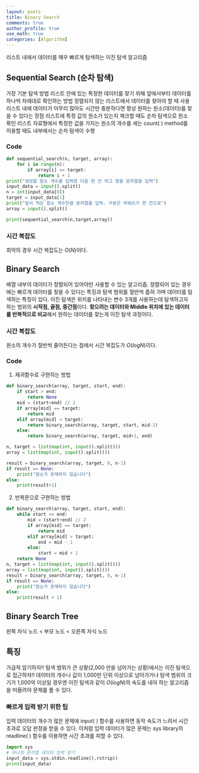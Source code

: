 ```yaml
---
layout: posts
title: Binary Search
comments: true
author_profile: true
use_math: true
categories: [Algorithm]
---
```


리스트 내에서 데이터를 매우 빠르게 탐색하는 이진 탐색 알고리즘
## Sequential Search (순차 탐색)
가장 기본 탐색 방법
리스트 안에 있는 특정한 데이터를 찾기 위해 앞에서부터 데이터를 하나씩 차례대로 확인하는 방법
정렬되지 않는 리스트에서 데이터를 찾아야 할 때 사용
리스트 내에 데이터가 아무리 많아도 시간만 충분하다면 항상 원하는 원소(데이터)를 찾을 수 있다는 장점
리스트에 특정 값의 원소가 있는지 체크할 때도 순차 탐색으로 원소 확인
 리스트 자료형에서 특정한 값을 가지는 원소의 개수를 세는 count( ) method를 이용할 때도 내부에서는 순차 탐색이 수행
 
### Code
```python
def sequential_search(n, target, array):
	for i in range(n):
		if array[i] == target:
			return i + 1
print("생성할 원소 개수를 입력한 다음 한 칸 띄고 찾을 문자열을 입력")
input_data = input().split()
n = int(input_data[0])
target = input_data[1]
print("앞서 적은 원소 개수만큼 문자열을 입력. 구분은 띄워쓰기 한 칸으로")
array = input().split()

print(sequential_search(n,target,array))
```
### 시간 복잡도
최악의 경우 시간 복잡도는 $O(N)$이다.

## Binary Search
배열 내부의 데이터가 정렬되어 있어야만 사용할 수 있는 알고리즘.
정렬되어 있는 경우에는 빠르게 데이터를 찾을 수 있다는 특징과 탐색 범위를 절반씩 좁혀 가며 데이터를 탐색하는 특징이 있다.
이진 탐색은 위치를 나타내는 변수 3개를 사용하는데 탐색하고자 하는 범위의 **시작점, 끝점, 중간점**이다.
**찾으려는 데이터와 Middle 위치에 있는 데이터를 반복적으로 비교**해서 원하는 데이터를 찾는게 이진 탐색 과정이다.

### 시간 복잡도
원소의 개수가 절반씩 줄어든다는 점에서 시간 복잡도가 $O(logN)$이다.

### Code
1. 재귀함수로 구현하는 방법
```python
def binary_search(array, target, start, end):
	if start > end:
		return None
	mid = (start+end) // 2
	if array[mid] == target:
		return mid
	elif array[mid] > target:
		return binary_search(array, target, start, mid-1)
	else:
		return binary_search(array, target, mid+1, end)

n, target = list(map(int, input().split()))
array = list(map(int, input().split()))

result = binary_search(array, target, 0, n-1)
if result == None:
	print("원소가 존재하지 않습니다")
else:
	print(result+1)
```

2. 반복문으로 구현하는 방법
```python
def binary_search(array, target, start, end):
	while start <= end:
		mid = (start+end) // 2
		if array[mid] == target:
			return mid
		elif array[mid] > target:
			end = mid - 1
		else:
			start = mid + 1
	return None
n, target = list(map(int, input().split()))
array = list(map(int, input().split()))
result = binary_search(array, target, 0, n-1)
if result == None:
	print("원소가 존재하지 않습니다")
else:
	print(result + 1)
```

## Binary Search Tree
왼쪽 자식 노드 < 부모 노드 < 오른쪽 자식 노드

## 특징
가급적 암기하자!!
탐색 범위가 큰 상황(2,000 만을 넘어가는 상황)에서는 이진 탐색으로 접근하자!!
데이터의 개수나 값이 1,000만 단위 이상으로 넘어가거나 탐색 범위의 크기가 1,000억 이상일 경우엔 
이진 탐색과 같이 $O(logN)$의 속도를 내야 하는 알고리즘을 떠올려야 문제를 풀 수 있다.

### 빠르게 입력 받기 위한 팁
입력 데이터의 개수가 많은 문제에 input( ) 함수를 사용하면 동작 속도가 느려서 시간 초과로 오답 판정을 받을 수 있다. 
이처럼 입력 데이터가 많은 문제는 sys library의 readline( ) 함수를 이용하면 시간 초과를 피할 수 있다.

```python
import sys
# 하나의 문자열 데이터 입력 받기
input_data = sys.stdin.readline().rstrip()
print(input_data)
```
